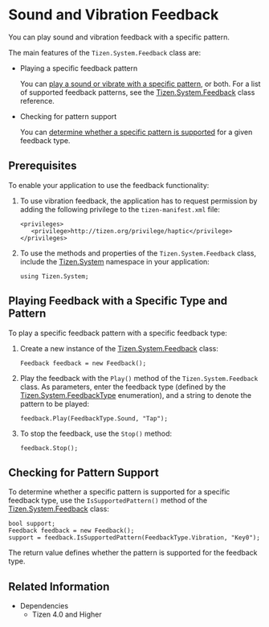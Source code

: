 # Sound and Vibration Feedback


You can play sound and vibration feedback with a specific pattern.

The main features of the `Tizen.System.Feedback` class are:

-   Playing a specific feedback pattern

    You can [play a sound or vibrate with a specific pattern](#playtype), or both. For a list of supported feedback patterns, see the [Tizen.System.Feedback](https://developer.tizen.org/dev-guide/csapi/api/Tizen.System.Feedback.html) class reference.

-   Checking for pattern support

    You can [determine whether a specific pattern is supported](#support) for a given feedback type.

## Prerequisites

To enable your application to use the feedback functionality:

1.  To use vibration feedback, the application has to request permission by adding the following privilege to the `tizen-manifest.xml` file:

    ```
    <privileges>
       <privilege>http://tizen.org/privilege/haptic</privilege>
    </privileges>
    ```

2.  To use the methods and properties of the `Tizen.System.Feedback` class, include the [Tizen.System](https://developer.tizen.org/dev-guide/csapi/api/Tizen.System.html) namespace in your application:

    ```
    using Tizen.System;
    ```

<a name="playtype"></a>
## Playing Feedback with a Specific Type and Pattern

To play a specific feedback pattern with a specific feedback type:

1.  Create a new instance of the [Tizen.System.Feedback](https://developer.tizen.org/dev-guide/csapi/api/Tizen.System.Feedback.html) class:

    ```
    Feedback feedback = new Feedback();
    ```

2.  Play the feedback with the `Play()` method of the `Tizen.System.Feedback` class. As parameters, enter the feedback type (defined by the [Tizen.System.FeedbackType](https://developer.tizen.org/dev-guide/csapi/api/Tizen.System.FeedbackType.html) enumeration), and a string to denote the pattern to be played:

    ```
    feedback.Play(FeedbackType.Sound, "Tap");
    ```

3.  To stop the feedback, use the `Stop()` method:

    ```
    feedback.Stop();
    ```

<a name="support"></a>
## Checking for Pattern Support

To determine whether a specific pattern is supported for a specific feedback type, use the `IsSupportedPattern()` method of the [Tizen.System.Feedback](https://developer.tizen.org/dev-guide/csapi/api/Tizen.System.Feedback.html) class:

```
bool support;
Feedback feedback = new Feedback();
support = feedback.IsSupportedPattern(FeedbackType.Vibration, "Key0");
```

The return value defines whether the pattern is supported for the feedback type.



## Related Information
* Dependencies
  -   Tizen 4.0 and Higher
